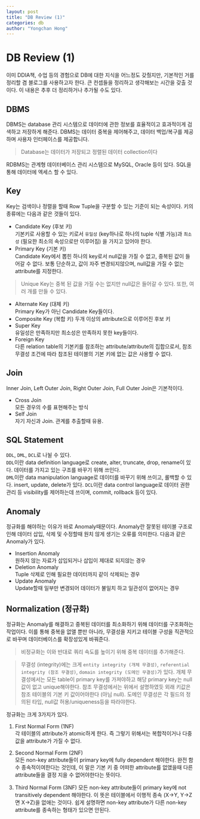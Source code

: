```yaml
---
layout: post
title: "DB Review (1)"
categories: db
author: "Yongchan Hong"
---
```

# DB Review (1)
이미 DDIA책, 수업 등의 경험으로 DB에 대한 지식을 어느정도 갖췄지만, 기본적인 거를 정리할 겸 블로그를 사용하고자 한다. 큰 컨셉들을 정리하고 생각해보는 시간을 갖출 것이다. 이 내용은 추후 더 정리하거나 추가될 수도 있다.

## DBMS
DBMS는 database 관리 시스템으로 데이터에 관한 정보를 효율적이고 효과적이게 검색하고 저장하게 해준다. DBMS는 데이터 중복을 제어해주고, 데이터 백업/복구를 제공하며 사용자 인터페이스를 제공합니다.
> Database는 데이터가 저장되고 정렬된 데이터 collection이다  

RDBMS는 관계형 데이터베이스 관리 시스템으로 MySQL, Oracle 등이 있다. SQL을 통해 데이터에 엑세스 할 수 있다.  

## Key
Key는 검색이나 정렬을 할때 Row Tuple을 구분할 수 있는 기준이 되는 속성이다. 키의 종류에는 다음과 같은 것들이 있다.
- Candidate Key (후보 키)  
기본키로 사용할 수 있는 키로서 `유일성` (key하나로 하나의 tuple 식별 가능)과 `최소성` (필요한 최소의 속성으로만 이루어짐) 을 가지고 있어야 한다.
- Primary Key (기본 키)  
Candidate Key에서 뽑힌 하나의 key로서 null값을 가질 수 없고, 중복된 값이 들어갈 수 없다. 보통 단순하고, 값이 자주 변경되지않으며, null값을 가질 수 없는 attribute를 지정한다.
> Unique Key는 중복 된 값을 가질 수는 없지만 null값은 들어갈 수 있다. 또한, 여러 개를 만들 수 있다.
- Alternate Key (대체 키)  
Primary Key가 아닌 Candidate Key들이다.
- Composite Key (복합 키)
두개 이상의 attribute으로 이루어진 후보 키
- Super Key  
유일성은 만족하지만 최소성은 만족하지 못한 key들이다.
- Foreign Key  
다른 relation table의 기본키를 참조하는 attribute/attribute의 집합으로서, 참조 무결성 조건에 따라 참조된 테이블의 기본 키에 없는 값은 사용할 수 없다.

## Join
Inner Join, Left Outer Join, Right Outer Join, Full Outer Join은 기본적이다.
- Cross Join  
모든 경우의 수를 표현해주는 방식
- Self Join  
자기 자신과 Join. 관계를 추출할때 유용.

## SQL Statement
`DDL`, `DML`, `DCL`로 나뉠 수 있다.  
`DDL`이란 data definition language로 create, alter, truncate, drop, rename이 있다. 데이터를 가지고 있는 구조를 바꾸기 위해 쓰인다.  
`DML`이란 data manipulation language로 데이터를 바꾸기 위해 쓰이고, 롤백할 수 있다. insert, update, delete가 있다.
`DCL`이란 data control language로 데이터 권한 관리 등 visibility를 제어하는데 쓰이며, commit, rollback 등이 있다.  

## Anomaly
정규화를 해야하는 이유가 바로 Anomaly때문이다. Anomaly란 잘못된 테이블 구조로 인해 데이터 삽입, 삭제 및 수정할때 원치 않게 생기는 오류를 의미한다. 다음과 같은 Anomaly가 있다.  
- Insertion Anomaly  
원하지 않는 자료가 삽입되거나 삽입이 제대로 되지않는 경우  
- Deletion Anomaly  
Tuple 삭제로 인해 필요한 데이터까지 같이 삭제되는 경우  
- Update Anomaly  
Update할때 일부만 변경되어 데이터가 불일치 하고 일관성이 없어지는 경우

## Normalization (정규화)
정규화는 Anomaly를 해결하고 중복된 데이터를 최소화하기 위해 데이터를 구조화하는 작업이다. 이를 통해 중복을 없앨 뿐만 아니라, 무결성을 지키고 테이블 구성을 직관적으로 바꾸며 데이터베이스를 확장성있게 바꿔준다.
> 비정규화는 이와 반대로 쿼리 속도를 높이기 위해 중복 데이터를 추가해준다.  

> 무결성 (integrity)에는 크게 `entity integrity (개체 무결성)`, `referential integrity (참조 무결성)`, `domain integrity (도메인 무결성)`가 있다. 개체 무결성에서는 모든 table이 primary key를 가져야하고 해당 primary key는 null값이 없고 unique해야한다. 참조 무결성에서는 위에서 설명하였듯 외래 키값은 참조 테이블의 기본 키 값이어야한다 (아님 null). 도메인 무결성은 각 필드의 정의된 타입, null값 허용/uniqueness등을 따라야한다.

정규화는 크게 3가지가 있다.

1. First Normal Form (1NF)  
각 테이블의 attribute가 atomic하게 한다. 즉 그렇기 위해서는 복합적이거나 다중 값을 attribute가 가질 수 없다.  
2. Second Normal Form (2NF)  
모든 non-key attribute들이 primary key에 fully dependent 해야한다. 완전 함수 종속적이여한다는 것인데, 이 말은 기본 키 중 어떠한 attribute를 없앴을때 다른 attribute들을 결정 지을 수 없어야한다는 뜻이다.

3. Third Normal Form (3NF) 
모든 non-key attribute들이 primary key에 not transitively dependent 해야한다. 이 뜻은 테이블에서 이행적 종속 (X->Y, Y->Z면 X->Z)을 없애는 것이다. 쉽게 설명하면 non-key attribute가 다른 non-key attribute를 종속하는 형태가 있으면 안된다.
